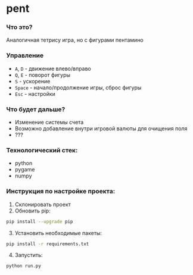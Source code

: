 # pent

### Что это? 
Аналогичная тетрису игра, но с фигурами пентамино

### Управление
- `A`, `D` - движение влево/вправо
- `Q`, `E` - поворот фигуры
- `S` - ускорение
- `Space` - начало/продолжение игры, сброс фигуры
- `Esc` - настройки

### Что будет дальше?
- Изменение системы счета
- Возможно добавление внутри игровой валюты для очищения поля
- ???

### Технологичеcкий стек:
- python
- pygame
- numpy

### Инструкция по настройке проекта:
1. Склонировать проект
2. Обновить pip: 
```bash
pip install --upgrade pip
```
3. Установить необходимые пакеты: 
```bash
pip install -r requirements.txt
```
4. Запустить:
```bash
python run.py
```
